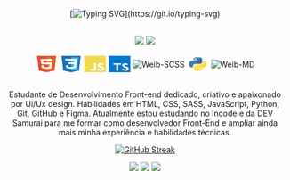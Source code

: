 <div align="center">

[![Typing SVG](https://readme-typing-svg.demolab.com?font=Fira+Code&pause=1000&center=true&vCenter=true&random=false&width=435&lines=Hello+World!+My+name+is+Hendrickson!;I'm+a+Front-end+developer!)](https://git.io/typing-svg)
<div align="center">
  <br>
  <img height="180em" src="https://github-readme-stats.vercel.app/api?username=hendricksonweib&show_icons=true&theme=dark&include_all_commits=true&count_private=true"/>
  <img height="180em" src="https://github-readme-stats.vercel.app/api/top-langs/?username=hendricksonweib&layout=compact&langs_count=7&theme=dark"/>
<div style="display: inline_block"><br>
  <img align="center" alt="Weib-HTML" height="30" width="40" src="https://raw.githubusercontent.com/devicons/devicon/master/icons/html5/html5-original.svg">
  <img align="center" alt="Weib-CSS" height="30" width="40" src="https://raw.githubusercontent.com/devicons/devicon/master/icons/css3/css3-original.svg">
  <img align="center" alt="Weib-Js" height="30" width="40" src="https://raw.githubusercontent.com/devicons/devicon/master/icons/javascript/javascript-plain.svg">
  <img align="center" alt="Weib-Ts" height="30" width="40" src="https://raw.githubusercontent.com/devicons/devicon/master/icons/typescript/typescript-plain.svg">
  <img align="center" alt="Weib-SCSS" height="30" width="30" src="https://cdn.iconscout.com/icon/free/png-256/free-sass-3629037-3030394.png?f=webp">
  <img align="center" alt="Weib-Python" height="30" width="40" src="https://raw.githubusercontent.com/devicons/devicon/master/icons/python/python-original.svg">
  <img align="center" alt="Weib-MD" <img width="42" height="46" src="https://img.icons8.com/nolan/64/markdown.png" alt="markdown"/>
</div>
<br>
<p>Estudante de Desenvolvimento Front-end dedicado, criativo e apaixonado por Ui/Ux design. Habilidades em HTML, CSS, SASS, JavaScript, Python, Git, GitHub e Figma. Atualmente estou estudando no Incode e da DEV Samurai para me formar como desenvolvedor Front-End e ampliar ainda mais minha experiência e habilidades técnicas.</p>

[![GitHub Streak](https://streak-stats.demolab.com?user=hendricksonweib&theme=dark&hide_border=true)](https://git.io/streak-stats)

  <div aligh="center">
  <a href = "mailto: weibdsgn@gmail.com"><img src="https://img.shields.io/badge/-Gmail-%23EA4335?style=for-the-badge&logo=gmail&logoColor=white" target="_blank"></a>
  <a href="https://www.linkedin.com/in/hendrickson-weib-5046a027b/" target="_blank"><img src="https://img.shields.io/badge/-LinkedIn-%230077B5?style=for-the-badge&logo=linkedin&logoColor=white" target="_blank"></a>
   <a href="https://www.instagram.com/weibhr/" target="_blank"><img src="https://img.shields.io/badge/-Instagram-%23E4405F?style=for-the-badge&logo=instagram&logoColor=white" target="_blank"></a>
</div>

  ##
  

